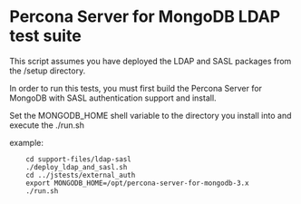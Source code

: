 # Percona Server for MongoDB LDAP test suite

This script assumes you have deployed the LDAP and SASL packages from the
/setup directory.

In order to run this tests, you must first build the Percona Server for
MongoDB with SASL authentication support and install.

Set the MONGODB_HOME shell variable to the directory you install into 
and execute the ./run.sh

example:

        cd support-files/ldap-sasl
        ./deploy_ldap_and_sasl.sh
        cd ../jstests/external_auth
        export MONGODB_HOME=/opt/percona-server-for-mongodb-3.x
        ./run.sh
